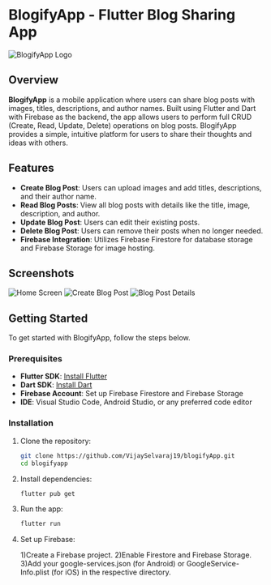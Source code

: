 # BlogifyApp - Flutter Blog Sharing App

![BlogifyApp Logo](lib/assets/logo.png)

## Overview

**BlogifyApp** is a mobile application where users can share blog posts with images, titles, descriptions, and author names. Built using Flutter and Dart with Firebase as the backend, the app allows users to perform full CRUD (Create, Read, Update, Delete) operations on blog posts. BlogifyApp provides a simple, intuitive platform for users to share their thoughts and ideas with others.

## Features

- **Create Blog Post**: Users can upload images and add titles, descriptions, and their author name.
- **Read Blog Posts**: View all blog posts with details like the title, image, description, and author.
- **Update Blog Post**: Users can edit their existing posts.
- **Delete Blog Post**: Users can remove their posts when no longer needed.
- **Firebase Integration**: Utilizes Firebase Firestore for database storage and Firebase Storage for image hosting.

## Screenshots

![Home Screen](lib/assets/homescreen.png)
![Create Blog Post](lib/assets/createblog.jpg)
![Blog Post Details](lib/assets/blogpost.jpg)



## Getting Started

To get started with BlogifyApp, follow the steps below.

### Prerequisites

- **Flutter SDK**: [Install Flutter](https://flutter.dev/docs/get-started/install)
- **Dart SDK**: [Install Dart](https://dart.dev/get-dart)
- **Firebase Account**: Set up Firebase Firestore and Firebase Storage
- **IDE**: Visual Studio Code, Android Studio, or any preferred code editor

### Installation

1. Clone the repository:

   ```bash
   git clone https://github.com/VijaySelvaraj19/blogifyApp.git
   cd blogifyapp

2. Install dependencies:

   ```bash
   flutter pub get   

3. Run the app:

   ```bash
   flutter run  

4. Set up Firebase:

   1)Create a Firebase project.
   2)Enable Firestore and Firebase Storage.
   3)Add your google-services.json (for Android) or GoogleService-Info.plist (for iOS) in the respective directory.




